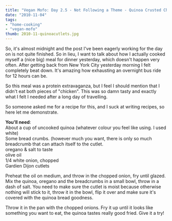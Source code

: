 ```yaml
---
title: "Vegan Mofo: Day 2.5 - Not Following a Theme - Quinoa Crusted Chikn"
date: "2010-11-04"
tags:
- "home-cooking"
- "vegan-mofo"
thumb: 2010-11-quinoacutlets.jpg
---
```


So, it's almost midnight and the post I've been eagerly working for the day on is not quite finished. So in lieu, I want to talk about how I actually cooked myself a (nice big) meal for dinner yesterday, which doesn't happen very often. After getting back from New York City yesterday morning I felt completely beat down. It's amazing how exhausting an overnight bus ride for 12 hours can be.  

So this meal was a protein extravaganza, but I feel I should mention that I didn't eat both pieces of "chicken". This was so damn tasty and exactly what I felt I needed after a long day of travelling.  

So someone asked me for a recipe for this, and I suck at writing recipes, so here let me demonstrate.  

**You'll need**:  
About a cup of uncooked quinoa (whatever colour you feel like using. I used white)  
Some bread crumbs. (however much you want, there is only so much breadcrumb that can attach itself to the cutlet.  
oregano & salt to taste  
olive oil  
1/4 white onion, chopped  
Gardien Dijon cutlets  

Preheat the oil on medium, and throw in the chopped onion, fry until glazed. Mix the quinoa, oregano and the breadcrumbs in a small bowl, throw in a dash of salt. You need to make sure the cutlet is moist because otherwise nothing will stick to it, throw it in the bowl, flip it over and make sure it's covered with the quinoa bread goodness.  

Throw it in the pan with the chopped onions. Fry it up until it looks like something you want to eat, the quinoa tastes really good fried. Give it a try!

